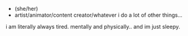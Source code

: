 - (she/her)
- artist/animator/content creator/whatever
i do a lot of other things...

i am literally always tired. mentally and physically.. and im just sleepy.
